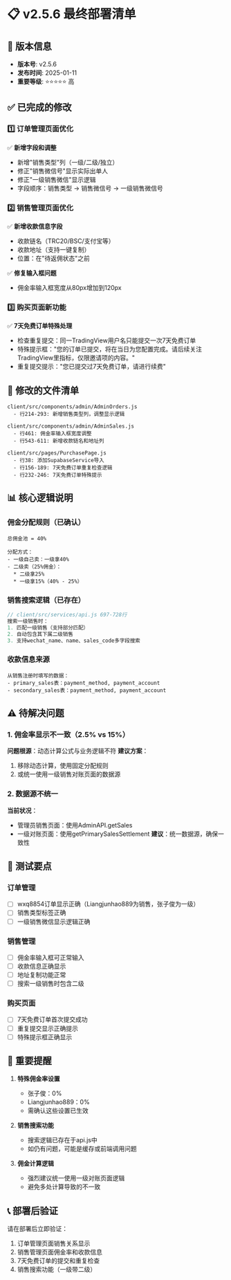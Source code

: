# 📋 v2.5.6 最终部署清单

## 🚀 版本信息
- **版本号**: v2.5.6
- **发布时间**: 2025-01-11
- **重要等级**: ⭐⭐⭐⭐⭐ 高

## ✅ 已完成的修改

### 1️⃣ 订单管理页面优化
✅ **新增字段和调整**
- 新增"销售类型"列（一级/二级/独立）
- 修正"销售微信号"显示实际出单人
- 修正"一级销售微信"显示逻辑
- 字段顺序：销售类型 → 销售微信号 → 一级销售微信号

### 2️⃣ 销售管理页面优化
✅ **新增收款信息字段**
- 收款链名（TRC20/BSC/支付宝等）
- 收款地址（支持一键复制）
- 位置：在"待返佣状态"之前

✅ **修复输入框问题**
- 佣金率输入框宽度从80px增加到120px

### 3️⃣ 购买页面新功能
✅ **7天免费订单特殊处理**
- 检查重复提交：同一TradingView用户名只能提交一次7天免费订单
- 特殊提示框："您的订单已提交，将在当日为您配置完成。请后续关注TradingView里指标，仅限邀请项的内容。"
- 重复提交提示："您已提交过7天免费订单，请进行续费"

## 🔄 修改的文件清单

```
client/src/components/admin/AdminOrders.js
  - 行214-293: 新增销售类型列，调整显示逻辑
  
client/src/components/admin/AdminSales.js
  - 行461: 佣金率输入框宽度调整
  - 行543-611: 新增收款链名和地址列
  
client/src/pages/PurchasePage.js
  - 行38: 添加SupabaseService导入
  - 行156-189: 7天免费订单重复检查逻辑
  - 行232-246: 7天免费订单特殊提示
```

## 📊 核心逻辑说明

### 佣金分配规则（已确认）
```
总佣金池 = 40%

分配方式：
- 一级自己卖：一级拿40%
- 二级卖（25%佣金）：
  * 二级拿25%
  * 一级拿15%（40% - 25%）
```

### 销售搜索逻辑（已存在）
```javascript
// client/src/services/api.js 697-728行
搜索一级销售时：
1. 匹配一级销售（支持部分匹配）
2. 自动包含其下属二级销售
3. 支持wechat_name、name、sales_code多字段搜索
```

### 收款信息来源
```
从销售注册时填写的数据：
- primary_sales表：payment_method, payment_account
- secondary_sales表：payment_method, payment_account
```

## ⚠️ 待解决问题

### 1. 佣金率显示不一致（2.5% vs 15%）
**问题根源**：动态计算公式与业务逻辑不符
**建议方案**：
1. 移除动态计算，使用固定分配规则
2. 或统一使用一级销售对账页面的数据源

### 2. 数据源不统一
**当前状况**：
- 管理员销售页面：使用AdminAPI.getSales
- 一级对账页面：使用getPrimarySalesSettlement
**建议**：统一数据源，确保一致性

## 📝 测试要点

### 订单管理
- [ ] wxq8854订单显示正确（Liangjunhao889为销售，张子俊为一级）
- [ ] 销售类型标签正确
- [ ] 一级销售微信显示逻辑正确

### 销售管理
- [ ] 佣金率输入框可正常输入
- [ ] 收款信息正确显示
- [ ] 地址复制功能正常
- [ ] 搜索一级销售时包含二级

### 购买页面
- [ ] 7天免费订单首次提交成功
- [ ] 重复提交显示正确提示
- [ ] 特殊提示框正确显示

## 🚨 重要提醒

1. **特殊佣金率设置**
   - 张子俊：0%
   - Liangjunhao889：0%
   - 需确认这些设置已生效

2. **销售搜索功能**
   - 搜索逻辑已存在于api.js中
   - 如仍有问题，可能是缓存或前端调用问题

3. **佣金计算逻辑**
   - 强烈建议统一使用一级对账页面逻辑
   - 避免多处计算导致的不一致

## 📞 部署后验证

请在部署后立即验证：
1. 订单管理页面销售关系显示
2. 销售管理页面佣金率和收款信息
3. 7天免费订单的提交和重复检查
4. 销售搜索功能（一级带二级）
